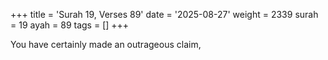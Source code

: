 +++
title = 'Surah 19, Verses 89'
date = '2025-08-27'
weight = 2339
surah = 19
ayah = 89
tags = []
+++

You have certainly made an outrageous claim,